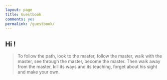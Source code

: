 ```yaml
---
layout: page
title: Guestbook
comments: yes
permalink: /guestbook/
---
```

## Hi !

> To follow the path, look to the master, follow the master, walk with the master, see through the master, become the master. Then walk away from the master, kill its ways and its teaching, forget about his sight and make your own.

